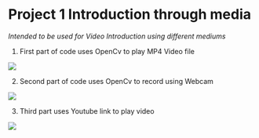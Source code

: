 # Project 1 Introduction through media
*Intended to be used for Video Introduction using different mediums* 
1. First part of code uses OpenCv to play MP4 Video file 

![](https://github.com/Pod0303/Project-1-Introduction-through-media/blob/main/Images/1..jpg)

2. Second part of code uses OpenCv to record using Webcam 

![](https://github.com/Pod0303/Project-1-Introduction-through-media/blob/main/Images/2..jpg)

3. Third part uses Youtube link to play video 

![](https://github.com/Pod0303/Project-1-Introduction-through-media/blob/main/Images/3..jpg)
